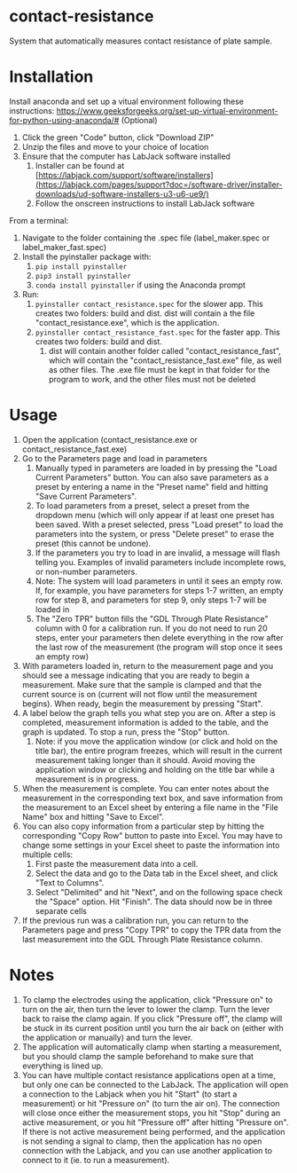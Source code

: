 # contact-resistance
System that automatically measures contact resistance of plate sample.

# Installation
Install anaconda and set up a vitual environment following these instructions: https://www.geeksforgeeks.org/set-up-virtual-environment-for-python-using-anaconda/# (Optional)

1. Click the green "Code" button, click "Download ZIP"
2. Unzip the files and move to your choice of location
3. Ensure that the computer has LabJack software installed
   1. Installer can be found at [https://labjack.com/support/software/installers](https://labjack.com/pages/support?doc=/software-driver/installer-downloads/ud-software-installers-u3-u6-ue9/)
   2. Follow the onscreen instructions to install LabJack software

From a terminal:
1. Navigate to the folder containing the .spec file (label_maker.spec or label_maker_fast.spec)
2. Install the pyinstaller package with:
   1. `pip install pyinstaller`
   2. `pip3 install pyinstaller`
   3. `conda install pyinstaller` if using the Anaconda prompt
4. Run:
   1. `pyinstaller contact_resistance.spec` for the slower app. This creates two folders: build and dist. dist will contain a the file "contact_resistance.exe", which is the application.
   2. `pyinstaller contact_resistance_fast.spec` for the faster app. This creates two folders: build and dist.
        1. dist will contain another folder called "contact_resistance_fast", which will contain the "contact_resistance_fast.exe" file, as well as other files. The .exe file must be kept in that folder for the program to work, and the other files must not be deleted
     
# Usage
1. Open the application (contact_resistance.exe or contact_resistance_fast.exe)
2. Go to the Parameters page and load in parameters
   1. Manually typed in parameters are loaded in by pressing the "Load Current Parameters" button. You can also save parameters as a preset by entering a name in the "Preset name" field and hitting "Save Current Parameters".
   2. To load parameters from a preset, select a preset from the dropdown menu (which will only appear if at least one preset has been saved. With a preset selected, press "Load preset" to load the parameters into the system, or press "Delete preset" to erase the preset (this cannot be undone).
   3. If the parameters you try to load in are invalid, a message will flash telling you. Examples of invalid parameters include incomplete rows, or non-number parameters.
   4. Note: The system will load parameters in until it sees an empty row. If, for example, you have parameters for steps 1-7 written, an empty row for step 8, and parameters for step 9, only steps 1-7 will be loaded in
   5. The "Zero TPR" button fills the "GDL Through Plate Resistance" column with 0 for a calibration run. If you do not need to run 20 steps, enter your parameters then delete everything in the row after the last row of the measurement (the program will stop once it sees an empty row)
3. With parameters loaded in, return to the measurement page and you should see a message indicating that you are ready to begin a measurement. Make sure that the sample is clamped and that the current source is on (current will not flow until the measurement begins). When ready, begin the measurement by pressing "Start".
4. A label below the graph tells you what step you are on. After a step is completed, measurement information is added to the table, and the graph is updated. To stop a run, press the "Stop" button.
   1. Note: if you move the application window (or click and hold on the title bar), the entire program freezes, which will result in the current measurement taking longer than it should. Avoid moving the application window or clicking and holding on the title bar while a measurement is in progress.
5. When the measurement is complete. You can enter notes about the measurement in the corresponding text box, and save information from the measurement to an Excel sheet by entering a file name in the "File Name" box and hitting "Save to Excel".
6. You can also copy information from a particular step by hitting the corresponding "Copy Row" button to paste into Excel. You may have to change some settings in your Excel sheet to paste the information into multiple cells:
   1. First paste the measurement data into a cell.
   2. Select the data and go to the Data tab in the Excel sheet, and click "Text to Columns".
   3. Select "Delimited" and hit "Next", and on the following space check the "Space" option. Hit "Finish". The data should now be in three separate cells
7. If the previous run was a calibration run, you can return to the Parameters page and press "Copy TPR" to copy the TPR data from the last measurement into the GDL Through Plate Resistance column.

# Notes
1. To clamp the electrodes using the application, click "Pressure on" to turn on the air, then turn the lever to lower the clamp. Turn the lever back to raise the clamp again. If you click "Pressure off", the clamp will be stuck in its current position until you turn the air back on (either with the application or manually) and turn the lever.
2. The application will automatically clamp when starting a measurement, but you should clamp the sample beforehand to make sure that everything is lined up.
3. You can have multiple contact resistance applications open at a time, but only one can be connected to the LabJack. The application will open a connection to the Labjack when you hit "Start" (to start a measurement) or hit "Pressure on" (to turn the air on). The connection will close once either the measurement stops, you hit "Stop" during an active measurement, or you hit "Pressure off" after hitting "Pressure on". If there is not active measurement being performed, and the application is not sending a signal to clamp, then the application has no open connection with the Labjack, and you can use another application to connect to it (ie. to run a measurement).
